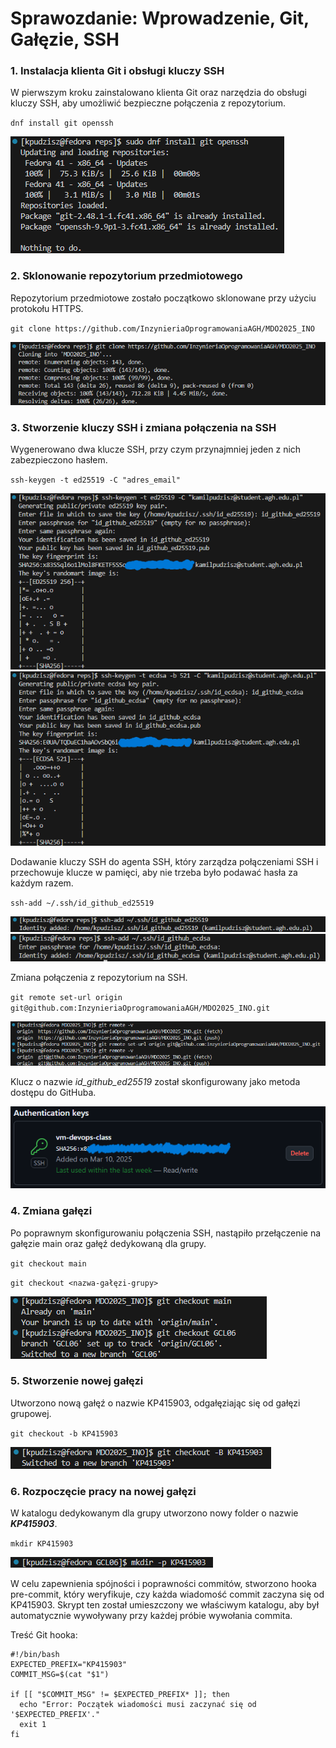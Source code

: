 # Sprawozdanie: Wprowadzenie, Git, Gałęzie, SSH

### 1. Instalacja klienta Git i obsługi kluczy SSH

W pierwszym kroku zainstalowano klienta Git oraz narzędzia do obsługi kluczy SSH, aby umożliwić bezpieczne połączenia z repozytorium.

`dnf install git openssh`

![Instalacja git i openssh](ss/1-install-git-openssh.png)

### 2. Sklonowanie repozytorium przedmiotowego

Repozytorium przedmiotowe zostało początkowo sklonowane przy użyciu protokołu HTTPS.

`git clone https://github.com/InzynieriaOprogramowaniaAGH/MDO2025_INO`

![Sklonowanie repozytorium](ss/2-clone-repo.png)

### 3. Stworzenie kluczy SSH i zmiana połączenia na SSH

Wygenerowano dwa klucze SSH, przy czym przynajmniej jeden z nich zabezpieczono hasłem.

`ssh-keygen -t ed25519 -C "adres_email"`

![Wygenerowanie pierwszego klucza SSH typu ed25519](ss/3-gen-ssh-1.png)
![Wygenerowanie pierwszego klucza SSH typu ecdsa](ss/3-gen-ssh-2.png)

Dodawanie kluczy SSH do agenta SSH, który zarządza połączeniami SSH i przechowuje klucze w pamięci, aby nie trzeba było podawać hasła za każdym razem.

`ssh-add ~/.ssh/id_github_ed25519`

![Dodanie 1. klucza do agenta SSH](ss/3-ssh-add-1.png)
![Dodanie 2. klucza do agenta SSH](ss/3-ssh-add-2.png)

Zmiana połączenia z repozytorium na SSH.

`git remote set-url origin git@github.com:InzynieriaOprogramowaniaAGH/MDO2025_INO.git`

![Zmiana połączenia z repozytorium](ss/3-ssh-change.png)

Klucz o nazwie *id_github_ed25519* został skonfigurowany jako metoda dostępu do GitHuba.

![Poprawne dodanie klucza SSH dla dostępu GitHuba](ss/3-ssh-key-github.png)

### 4. Zmiana gałęzi

Po poprawnym skonfigurowaniu połączenia SSH, nastąpiło przełączenie na gałęzie main oraz gałęź dedykowaną dla grupy.

`git checkout main`

`git checkout <nazwa-gałęzi-grupy>`

![Zmiana gałęzi](ss/4-branch-change.png)

### 5. Stworzenie nowej gałęzi

Utworzono nową gałęź o nazwie KP415903, odgałęziając się od gałęzi grupowej.

`git checkout -b KP415903`

![Stworzenie nowej gałęzi](ss/5-new-branch.png)

### 6. Rozpoczęcie pracy na nowej gałęzi

W katalogu dedykowanym dla grupy utworzono nowy folder o nazwie ***KP415903***.

`mkdir KP415903`

![Stworzenie nowego folderu](ss/6-new-folder.png)

W celu zapewnienia spójności i poprawności commitów, stworzono hooka pre-commit, który weryfikuje, czy każda wiadomość commit zaczyna się od KP415903. Skrypt ten został umieszczony we właściwym katalogu, aby był automatycznie wywoływany przy każdej próbie wywołania commita.

Treść Git hooka:
```
#!/bin/bash
EXPECTED_PREFIX="KP415903"
COMMIT_MSG=$(cat "$1")

if [[ "$COMMIT_MSG" != $EXPECTED_PREFIX* ]]; then
  echo "Error: Początek wiadomości musi zaczynać się od '$EXPECTED_PREFIX'."
  exit 1
fi
```